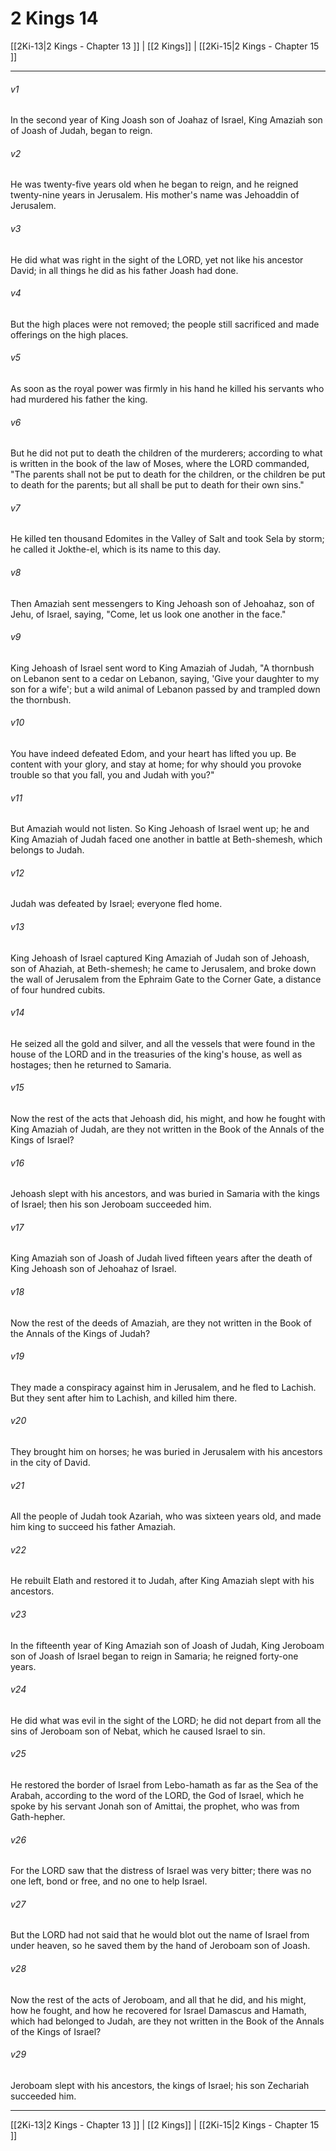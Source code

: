 # 2 Kings 14

[[2Ki-13|2 Kings - Chapter 13 ]] | [[2 Kings]] | [[2Ki-15|2 Kings - Chapter 15 ]]
***

###### v1
In the second year of King Joash son of Joahaz of Israel, King Amaziah son of Joash of Judah, began to reign.
###### v2
He was twenty-five years old when he began to reign, and he reigned twenty-nine years in Jerusalem. His mother's name was Jehoaddin of Jerusalem.
###### v3
He did what was right in the sight of the LORD, yet not like his ancestor David; in all things he did as his father Joash had done.
###### v4
But the high places were not removed; the people still sacrificed and made offerings on the high places.
###### v5
As soon as the royal power was firmly in his hand he killed his servants who had murdered his father the king.
###### v6
But he did not put to death the children of the murderers; according to what is written in the book of the law of Moses, where the LORD commanded, "The parents shall not be put to death for the children, or the children be put to death for the parents; but all shall be put to death for their own sins."
###### v7
He killed ten thousand Edomites in the Valley of Salt and took Sela by storm; he called it Jokthe-el, which is its name to this day.
###### v8
Then Amaziah sent messengers to King Jehoash son of Jehoahaz, son of Jehu, of Israel, saying, "Come, let us look one another in the face."
###### v9
King Jehoash of Israel sent word to King Amaziah of Judah, "A thornbush on Lebanon sent to a cedar on Lebanon, saying, 'Give your daughter to my son for a wife'; but a wild animal of Lebanon passed by and trampled down the thornbush.
###### v10
You have indeed defeated Edom, and your heart has lifted you up. Be content with your glory, and stay at home; for why should you provoke trouble so that you fall, you and Judah with you?"
###### v11
But Amaziah would not listen. So King Jehoash of Israel went up; he and King Amaziah of Judah faced one another in battle at Beth-shemesh, which belongs to Judah.
###### v12
Judah was defeated by Israel; everyone fled home.
###### v13
King Jehoash of Israel captured King Amaziah of Judah son of Jehoash, son of Ahaziah, at Beth-shemesh; he came to Jerusalem, and broke down the wall of Jerusalem from the Ephraim Gate to the Corner Gate, a distance of four hundred cubits.
###### v14
He seized all the gold and silver, and all the vessels that were found in the house of the LORD and in the treasuries of the king's house, as well as hostages; then he returned to Samaria.
###### v15
Now the rest of the acts that Jehoash did, his might, and how he fought with King Amaziah of Judah, are they not written in the Book of the Annals of the Kings of Israel?
###### v16
Jehoash slept with his ancestors, and was buried in Samaria with the kings of Israel; then his son Jeroboam succeeded him.
###### v17
King Amaziah son of Joash of Judah lived fifteen years after the death of King Jehoash son of Jehoahaz of Israel.
###### v18
Now the rest of the deeds of Amaziah, are they not written in the Book of the Annals of the Kings of Judah?
###### v19
They made a conspiracy against him in Jerusalem, and he fled to Lachish. But they sent after him to Lachish, and killed him there.
###### v20
They brought him on horses; he was buried in Jerusalem with his ancestors in the city of David.
###### v21
All the people of Judah took Azariah, who was sixteen years old, and made him king to succeed his father Amaziah.
###### v22
He rebuilt Elath and restored it to Judah, after King Amaziah slept with his ancestors.
###### v23
In the fifteenth year of King Amaziah son of Joash of Judah, King Jeroboam son of Joash of Israel began to reign in Samaria; he reigned forty-one years.
###### v24
He did what was evil in the sight of the LORD; he did not depart from all the sins of Jeroboam son of Nebat, which he caused Israel to sin.
###### v25
He restored the border of Israel from Lebo-hamath as far as the Sea of the Arabah, according to the word of the LORD, the God of Israel, which he spoke by his servant Jonah son of Amittai, the prophet, who was from Gath-hepher.
###### v26
For the LORD saw that the distress of Israel was very bitter; there was no one left, bond or free, and no one to help Israel.
###### v27
But the LORD had not said that he would blot out the name of Israel from under heaven, so he saved them by the hand of Jeroboam son of Joash.
###### v28
Now the rest of the acts of Jeroboam, and all that he did, and his might, how he fought, and how he recovered for Israel Damascus and Hamath, which had belonged to Judah, are they not written in the Book of the Annals of the Kings of Israel?
###### v29
Jeroboam slept with his ancestors, the kings of Israel; his son Zechariah succeeded him.

***

[[2Ki-13|2 Kings - Chapter 13 ]] | [[2 Kings]] | [[2Ki-15|2 Kings - Chapter 15 ]]

